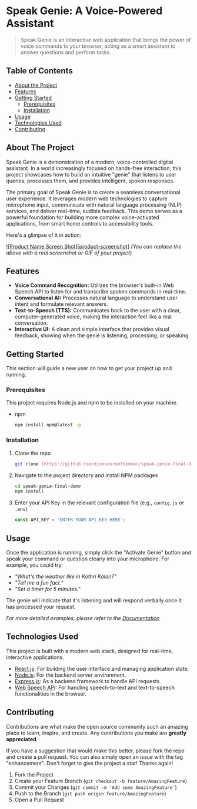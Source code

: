 # Speak Genie: A Voice-Powered Assistant

> Speak Genie is an interactive web application that brings the power of voice commands to your browser, acting as a smart assistant to answer questions and perform tasks.

## Table of Contents

* [About the Project](#about-the-project)
* [Features](#features)
* [Getting Started](#getting-started)
    * [Prerequisites](#prerequisites)
    * [Installation](#installation)
* [Usage](#usage)
* [Technologies Used](#technologies-used)
* [Contributing](#contributing)

## About The Project

Speak Genie is a demonstration of a modern, voice-controlled digital assistant. In a world increasingly focused on hands-free interaction, this project showcases how to build an intuitive "genie" that listens to user queries, processes them, and provides intelligent, spoken responses.

The primary goal of Speak Genie is to create a seamless conversational user experience. It leverages modern web technologies to capture microphone input, communicate with natural language processing (NLP) services, and deliver real-time, audible feedback. This demo serves as a powerful foundation for building more complex voice-activated applications, from smart home controls to accessibility tools.

Here's a glimpse of it in action:

[![Product Name Screen Shot][product-screenshot]](https://example.com)
*(You can replace the above with a real screenshot or GIF of your project)*

## Features

* **Voice Command Recognition:** Utilizes the browser's built-in Web Speech API to listen for and transcribe spoken commands in real-time.
* **Conversational AI:** Processes natural language to understand user intent and formulate relevant answers.
* **Text-to-Speech (TTS):** Communicates back to the user with a clear, computer-generated voice, making the interaction feel like a real conversation.
* **Interactive UI:** A clean and simple interface that provides visual feedback, showing when the genie is listening, processing, or speaking.

## Getting Started

This section will guide a new user on how to get your project up and running.

### Prerequisites

This project requires Node.js and npm to be installed on your machine.

* npm
    ```sh
    npm install npm@latest -g
    ```

### Installation

1.  Clone the repo
    ```sh
    git clone [https://github.com/dinosauronthemoon/speak-genie-final-demo.git](https://github.com/dinosauronthemoon/speak-genie-final-demo.git)
    ```
2.  Navigate to the project directory and install NPM packages
    ```sh
    cd speak-genie-final-demo
    npm install
    ```
3.  Enter your API Key in the relevant configuration file (e.g., `config.js` or `.env`)
    ```js
    const API_KEY = 'ENTER YOUR API KEY HERE';
    ```

## Usage

Once the application is running, simply click the "Activate Genie" button and speak your command or question clearly into your microphone. For example, you could try:

* *"What's the weather like in Kothri Kalan?"*
* *"Tell me a fun fact."*
* *"Set a timer for 5 minutes."*

The genie will indicate that it's listening and will respond verbally once it has processed your request.

_For more detailed examples, please refer to the [Documentation](https://example.com)_

## Technologies Used

This project is built with a modern web stack, designed for real-time, interactive applications.

* [React.js](https://reactjs.org/): For building the user interface and managing application state.
* [Node.js](https://nodejs.org/en/): For the backend server environment.
* [Express.js](https://expressjs.com/): As a backend framework to handle API requests.
* [Web Speech API](https://developer.mozilla.org/en-US/docs/Web/API/Web_Speech_API): For handling speech-to-text and text-to-speech functionalities in the browser.

## Contributing

Contributions are what make the open source community such an amazing place to learn, inspire, and create. Any contributions you make are **greatly appreciated**.

If you have a suggestion that would make this better, please fork the repo and create a pull request. You can also simply open an issue with the tag "enhancement". Don't forget to give the project a star! Thanks again!

1.  Fork the Project
2.  Create your Feature Branch (`git checkout -b feature/AmazingFeature`)
3.  Commit your Changes (`git commit -m 'Add some AmazingFeature'`)
4.  Push to the Branch (`git push origin feature/AmazingFeature`)
5.  Open a Pull Request
